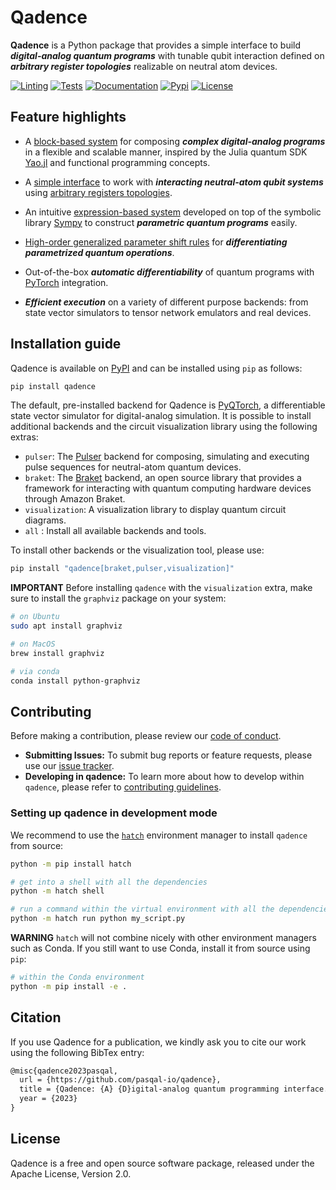 # Qadence

**Qadence** is a Python package that provides a simple interface to build _**digital-analog quantum
programs**_ with tunable qubit interaction defined on _**arbitrary register topologies**_ realizable on neutral atom devices.

[![Linting](https://github.com/pasqal-io/qadence/actions/workflows/lint.yml/badge.svg)](https://github.com/pasqal-io/qadence/actions/workflows/lint.yml)
[![Tests](https://github.com/pasqal-io/qadence/actions/workflows/test_fast.yml/badge.svg)](https://github.com/pasqal-io/qadence/actions/workflows/test_fast.yml)
[![Documentation](https://github.com/pasqal-io/qadence/actions/workflows/build_docs.yml/badge.svg)](https://pasqal-io.github.io/qadence/latest)
[![Pypi](https://badge.fury.io/py/qadence.svg)](https://pypi.org/project/qadence/)
[![License](https://img.shields.io/badge/License-Apache_2.0-blue.svg)](https://opensource.org/licenses/Apache-2.0)

## Feature highlights

* A [block-based system](docs/tutorials/getting_started.md) for composing _**complex digital-analog
  programs**_ in a flexible and scalable manner, inspired by the Julia quantum SDK
  [Yao.jl](https://github.com/QuantumBFS/Yao.jl) and functional programming concepts.

* A [simple interface](docs/digital_analog_qc/analog-basics.md) to work with _**interacting neutral-atom qubit systems**_
  using [arbitrary registers topologies](docs/tutorials/register.md).

* An intuitive [expression-based system](docs/tutorials/parameters.md) developed on top of the symbolic library [Sympy](https://www.sympy.org/en/index.html) to construct _**parametric quantum programs**_ easily.

* [High-order generalized parameter shift rules](docs/advanced_tutorials/differentiability.md) for _**differentiating parametrized quantum operations**_.

* Out-of-the-box _**automatic differentiability**_ of quantum programs with [PyTorch](https://pytorch.org/) integration.

* _**Efficient execution**_ on a variety of different purpose backends: from state vector simulators to tensor network emulators and real devices.

## Installation guide

Qadence is available on [PyPI](https://pypi.org/project/qadence/) and can be installed using `pip` as follows:

```bash
pip install qadence
```

The default, pre-installed backend for Qadence is [PyQTorch](https://github.com/pasqal-io/pyqtorch), a differentiable state vector simulator for digital-analog simulation. It is possible to install additional backends and the circuit visualization library using the following extras:

* `pulser`: The [Pulser](https://github.com/pasqal-io/Pulser) backend for composing, simulating and executing pulse sequences for neutral-atom quantum devices.
* `braket`: The [Braket](https://github.com/amazon-braket/amazon-braket-sdk-python) backend, an open source library that provides a framework for interacting with quantum computing hardware devices through Amazon Braket.
* `visualization`: A visualization library to display quantum circuit diagrams.
* `all` : Install all available backends and tools.

To install other backends or the visualization tool, please use:

```bash
pip install "qadence[braket,pulser,visualization]"
```

**IMPORTANT**
Before installing `qadence` with the `visualization` extra, make sure to install the `graphviz` package
on your system:

```bash
# on Ubuntu
sudo apt install graphviz

# on MacOS
brew install graphviz

# via conda
conda install python-graphviz
```

## Contributing

Before making a contribution, please review our [code of conduct](docs/CODE_OF_CONDUCT.md).

- **Submitting Issues:** To submit bug reports or feature requests, please use our [issue tracker](https://github.com/pasqal-io/qadence/issues).
- **Developing in qadence:** To learn more about how to develop within `qadence`, please refer to [contributing guidelines](docs/CONTRIBUTING.md).

### Setting up qadence in development mode

We recommend to use the [`hatch`](https://hatch.pypa.io/latest/) environment manager to install `qadence` from source:

```bash
python -m pip install hatch

# get into a shell with all the dependencies
python -m hatch shell

# run a command within the virtual environment with all the dependencies
python -m hatch run python my_script.py
```

**WARNING**
`hatch` will not combine nicely with other environment managers such as Conda. If you still want to use Conda,
install it from source using `pip`:

```bash
# within the Conda environment
python -m pip install -e .
```

## Citation

If you use Qadence for a publication, we kindly ask you to cite our work using the following BibTex entry:

```latex
@misc{qadence2023pasqal,
  url = {https://github.com/pasqal-io/qadence},
  title = {Qadence: {A} {D}igital-analog quantum programming interface.},
  year = {2023}
}
```

## License
Qadence is a free and open source software package, released under the Apache License, Version 2.0.

